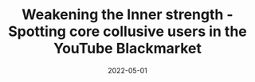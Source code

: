 ---
layout: publications
date: 2022-05-01
title: Weakening the Inner strength - Spotting core collusive users in the YouTube Blackmarket
venue: AAAI ICWSM
link: "https://ojs.aaai.org/index.php/ICWSM/article/view/19280/19052"
slides: 
poster: 
tldr: Investigated the collusive blackmarket on YouTube using graphs to identify the most influential blackmarket users in the market.
authors: Hridoy Sankar Dutta*, <u>Nirav Diwan*</u>, Tanmoy Chakraborty
code: "https://github.com/LCS2-IIITD/ICWSM-2022-Core-Collusive-Youtube-BlackMarket"
---